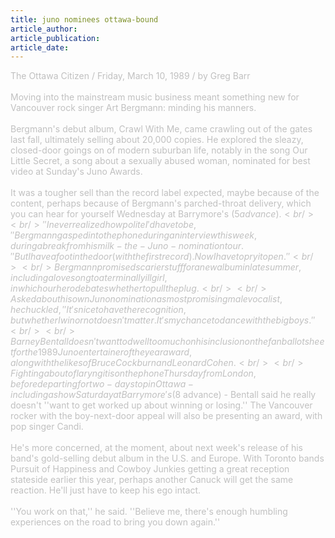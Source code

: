 ```yaml
---
title: juno nominees ottawa-bound
article_author: 
article_publication: 
article_date: 
---
```

<span style="color: #c0c0c0">The Ottawa Citizen / Friday, March 10, 1989 / by Greg Barr<br /><br />Moving into the mainstream music business meant something new for Vancouver rock singer Art Bergmann: minding his manners.<br /><br />Bergmann's debut album, Crawl With Me, came crawling out of the gates last fall, ultimately selling about 20,000 copies. He explored the sleazy, closed-door goings on of modern suburban life, notably in the song Our Little Secret, a song about a sexually abused woman, nominated for best video at Sunday's Juno Awards.<br /><br />It was a tougher sell than the record label expected, maybe because of the content, perhaps because of Bergmann's parched-throat delivery, which you can hear for yourself Wednesday at Barrymore's ($5 advance).<br /><br />''I never realized how polite I'd have to be,'' Bergmann gasped into the phone during an interview this week, during a break from his milk-the-Juno-nomination tour. ''But I have a foot in the door (with the first record). Now I have to pry it open.''<br /><br />Bergmann promised scarier stuff for a new album in late summer, including a love song to a terminally ill girl, in which our hero debates whether to pull the plug.<br /><br />Asked about his own Juno nomination as most promising male vocalist, he chuckled, ''It's nice to have the recognition, but whether I win or not doesn't matter. It's my chance to dance with the big boys.''<br /><br />Barney Bentall doesn't want to dwell too much on his inclusion on the fan ballot sheet for the 1989 Juno entertainer of the year award, along with the likes of Bruce Cockburn and Leonard Cohen.<br /><br />Fighting a bout of laryngitis on the phone Thursday from London, before departing for two-day stop in Ottawa - including a show Saturday at Barrymore's ($8 advance) - Bentall said he really doesn't ''want to get worked up about winning or losing.'' The Vancouver rocker with the boy-next-door appeal will also be presenting an award, with pop singer Candi.<br /><br />He's more concerned, at the moment, about next week's release of his band's gold-selling debut album in the U.S. and Europe. With Toronto bands Pursuit of Happiness and Cowboy Junkies getting a great reception stateside earlier this year, perhaps another Canuck will get the same reaction. He'll just have to keep his ego intact.<br /><br />''You work on that,'' he said. ''Believe me, there's enough humbling experiences on the road to bring you down again.''<br /></span>
